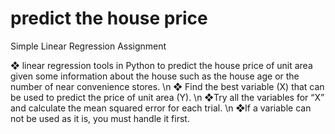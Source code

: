 # predict the house price

Simple Linear Regression Assignment 
 
❖ linear regression tools in Python to predict the house price of unit area given some information about the house such as the house age or the number of near convenience stores. 
\n
❖  Find the best variable (X) that can be used to predict the price of unit area (Y).  \n
❖Try all the variables for “X” and calculate the mean squared error for each trial. \n
❖If a variable can not be used as it is, you must handle it first. 

